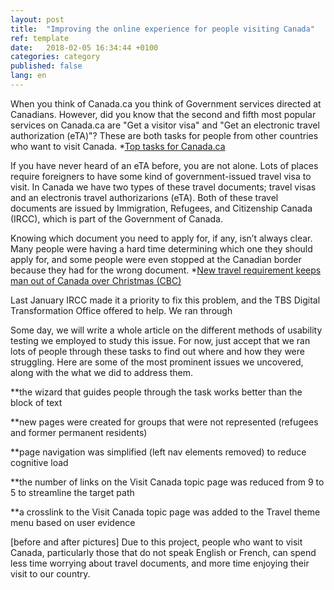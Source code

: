 ```yaml
---
layout: post
title:  "Improving the online experience for people visiting Canada"
ref: template
date:   2018-02-05 16:34:44 +0100
categories: category
published: false
lang: en
---
```


When you think of Canada.ca you think of Government services directed at Canadians. However, did you know that the second and fifth most popular services on Canada.ca are "Get a visitor visa" and "Get an electronic travel authorization (eTA)"? These are both tasks for people from other countries who want to visit Canada.
*[Top tasks for Canada.ca](https://canada-ca.github.io/pages/top-task-list-canada-ca.html)

If you have never heard of an eTA before, you are not alone. Lots of places require foreigners to have some kind of government-issued travel visa to visit. In Canada we have two types of these travel documents; travel visas and an electronis travel authorizarions (eTA). Both of these travel documents are issued by Immigration, Refugees, and Citizenship Canada (IRCC), which is part of the Government of Canada. 

Knowing which document you need to apply for, if any, isn’t always clear. Many people were having a hard time determining which one they should apply for, and some people were even stopped at the Canadian border because they had for the wrong document. 
*[New travel requirement keeps man out of Canada over Christmas (CBC)](http://www.cbc.ca/news/canada/nova-scotia/travel-security-eta-document-england-electronic-travel-authorization-1.3916927)

Last January IRCC made it a priority to fix this problem, and the TBS Digital Transformation Office offered to help. We ran through 

Some day, we will write a whole article on the different methods of usability testing we employed to study this issue. For now, just accept that we ran lots of people through these tasks to find out where and how they were struggling. Here are some of the most prominent issues we uncovered, along with the what we did to address them.

**the wizard that guides people through the task works better than the block of text

**new pages were created for groups that were not represented (refugees and former permanent residents)

**page navigation was simplified (left nav elements removed) to reduce cognitive load

**the number of links on the Visit Canada topic page was reduced from 9 to 5 to streamline the target path

**a crosslink to the Visit Canada topic page was added to the Travel theme menu based on user evidence



[before and after pictures] 
Due to this project, people who want to visit Canada, particularly those that do not speak English or French, can spend less time worrying about travel documents, and more time enjoying their visit to our country.

